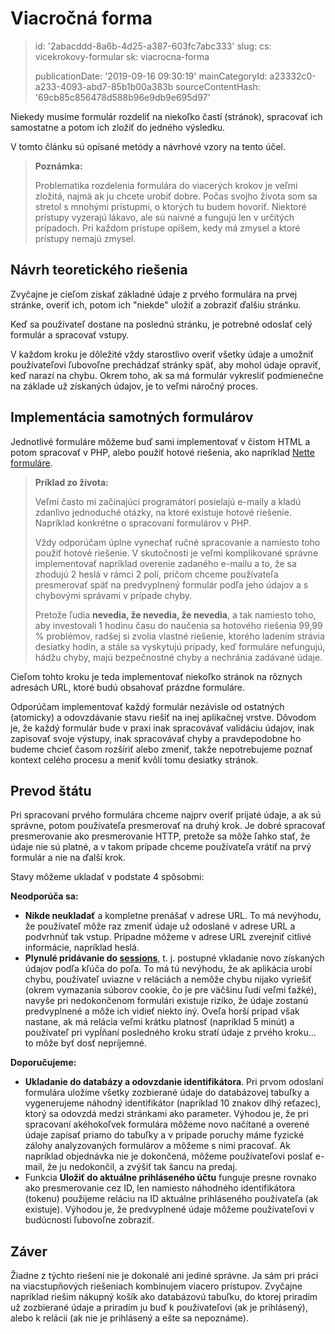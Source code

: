 Viacročná forma
===============

> id: '2abacddd-8a6b-4d25-a387-603fc7abc333'
> slug:
> 	cs: vicekrokovy-formular
> 	sk: viacrocna-forma
> 
> publicationDate: '2019-09-16 09:30:19'
> mainCategoryId: a23332c0-a233-4093-abd7-85b1b00a383b
> sourceContentHash: '69cb85c856478d588b96e9db9e695d97'

Niekedy musíme formulár rozdeliť na niekoľko častí (stránok), spracovať ich samostatne a potom ich zložiť do jedného výsledku.

V tomto článku sú opísané metódy a návrhové vzory na tento účel.

> **Poznámka:**
>
> Problematika rozdelenia formulára do viacerých krokov je veľmi zložitá, najmä ak ju chcete urobiť dobre. Počas svojho života som sa stretol s mnohými prístupmi, o ktorých tu budem hovoriť. Niektoré prístupy vyzerajú lákavo, ale sú naivné a fungujú len v určitých prípadoch. Pri každom prístupe opíšem, kedy má zmysel a ktoré prístupy nemajú zmysel.

Návrh teoretického riešenia
-------------------------

Zvyčajne je cieľom získať základné údaje z prvého formulára na prvej stránke, overiť ich, potom ich "niekde" uložiť a zobraziť ďalšiu stránku.

Keď sa používateľ dostane na poslednú stránku, je potrebné odoslať celý formulár a spracovať vstupy.

V každom kroku je dôležité vždy starostlivo overiť všetky údaje a umožniť používateľovi ľubovoľne prechádzať stránky späť, aby mohol údaje opraviť, keď narazí na chybu. Okrem toho, ak sa má formulár vykresliť podmienečne na základe už získaných údajov, je to veľmi náročný proces.

Implementácia samotných formulárov
--------------------------------

Jednotlivé formuláre môžeme buď sami implementovať v čistom HTML a potom spracovať v PHP, alebo použiť hotové riešenia, ako napríklad <a href="https://doc.nette.org/cs/3.0/forms">Nette formuláre</a>.

> **Príklad zo života:**
>
> Veľmi často mi začínajúci programátori posielajú e-maily a kladú zdanlivo jednoduché otázky, na ktoré existuje hotové riešenie. Napríklad konkrétne o spracovaní formulárov v PHP.
>
> Vždy odporúčam úplne vynechať ručné spracovanie a namiesto toho použiť hotové riešenie. V skutočnosti je veľmi komplikované správne implementovať napríklad overenie zadaného e-mailu a to, že sa zhodujú 2 heslá v rámci 2 polí, pričom chceme používateľa presmerovať späť na predvyplnený formulár podľa jeho údajov a s chybovými správami v prípade chyby.
>
> Pretože ľudia **nevedia, že nevedia, že nevedia**, a tak namiesto toho, aby investovali 1 hodinu času do naučenia sa hotového riešenia 99,99 % problémov, radšej si zvolia vlastné riešenie, ktorého ladením strávia desiatky hodín, a stále sa vyskytujú prípady, keď formuláre nefungujú, hádžu chyby, majú bezpečnostné chyby a nechránia zadávané údaje.

Cieľom tohto kroku je teda implementovať niekoľko stránok na rôznych adresách URL, ktoré budú obsahovať prázdne formuláre.

Odporúčam implementovať každý formulár nezávisle od ostatných (atomicky) a odovzdávanie stavu riešiť na inej aplikačnej vrstve. Dôvodom je, že každý formulár bude v praxi inak spracovávať validáciu údajov, inak zapisovať svoje výstupy, inak spracovávať chyby a pravdepodobne ho budeme chcieť časom rozšíriť alebo zmeniť, takže nepotrebujeme poznať kontext celého procesu a meniť kvôli tomu desiatky stránok.

Prevod štátu
---------------

Pri spracovaní prvého formulára chceme najprv overiť prijaté údaje, a ak sú správne, potom používateľa presmerovať na druhý krok. Je dobré spracovať presmerovanie ako presmerovanie HTTP, pretože sa môže ľahko stať, že údaje nie sú platné, a v takom prípade chceme používateľa vrátiť na prvý formulár a nie na ďalší krok.

Stavy môžeme ukladať v podstate 4 spôsobmi:

**Neodporúča sa:**

- **Nikde neukladať** a kompletne prenášať v adrese URL. To má nevýhodu, že používateľ môže raz zmeniť údaje už odoslané v adrese URL a podvrhnúť tak vstup. Prípadne môžeme v adrese URL zverejniť citlivé informácie, napríklad heslá.
- **Plynulé pridávanie do <a href="/sessions">sessions</a>**, t. j. postupné vkladanie novo získaných údajov podľa kľúča do poľa. To má tú nevýhodu, že ak aplikácia urobí chybu, používateľ uviazne v reláciách a nemôže chybu nijako vyriešiť (okrem vymazania súborov cookie, čo je pre väčšinu ľudí veľmi ťažké), navyše pri nedokončenom formulári existuje riziko, že údaje zostanú predvyplnené a môže ich vidieť niekto iný. Oveľa horší prípad však nastane, ak má relácia veľmi krátku platnosť (napríklad 5 minút) a používateľ pri vypĺňaní posledného kroku stratí údaje z prvého kroku... to môže byť dosť nepríjemné.

**Doporučujeme:**

- **Ukladanie do databázy a odovzdanie identifikátora**. Pri prvom odoslaní formulára uložíme všetky zozbierané údaje do databázovej tabuľky a vygenerujeme náhodný identifikátor (napríklad 10 znakov dlhý reťazec), ktorý sa odovzdá medzi stránkami ako parameter. Výhodou je, že pri spracovaní akéhokoľvek formulára môžeme novo načítané a overené údaje zapísať priamo do tabuľky a v prípade poruchy máme fyzické zálohy analyzovaných formulárov a môžeme s nimi pracovať. Ak napríklad objednávka nie je dokončená, môžeme používateľovi poslať e-mail, že ju nedokončil, a zvýšiť tak šancu na predaj.
- Funkcia **Uložiť do aktuálne prihláseného účtu** funguje presne rovnako ako presmerovanie cez ID, len namiesto náhodného identifikátora (tokenu) použijeme reláciu na ID aktuálne prihláseného používateľa (ak existuje). Výhodou je, že predvyplnené údaje môžeme používateľovi v budúcnosti ľubovoľne zobraziť.

Záver
-----

Žiadne z týchto riešení nie je dokonalé ani jediné správne. Ja sám pri práci na viacstupňových riešeniach kombinujem viacero prístupov. Zvyčajne napríklad riešim nákupný košík ako databázovú tabuľku, do ktorej priradím už zozbierané údaje a priradím ju buď k používateľovi (ak je prihlásený), alebo k relácii (ak nie je prihlásený a ešte sa nepoznáme).
